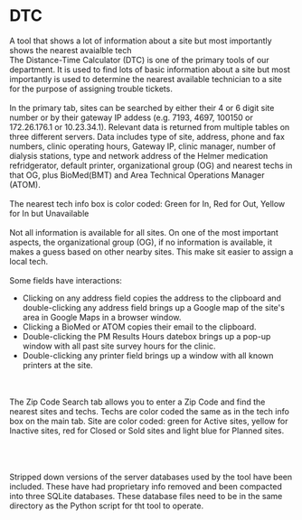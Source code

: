 # DTC
A tool that shows a lot of information about a site but most importantly shows the nearest avaialble tech
<br>
The Distance-Time Calculator (DTC) is one of the primary tools of our department. It is used to find lots of basic information about a site but most importantly is used to determine the nearest available technician to a site for the purpose of assigning trouble tickets.
<br><br>
In the primary tab, sites can be searched by either their 4 or 6 digit site number or by their gateway IP addess (e.g. 7193, 4697, 100150 or 172.26.176.1 or 10.23.34.1). Relevant data is returned from multiple tables on three different servers. Data includes type of site, address, phone and fax numbers, clinic operating hours, Gateway IP, clinic manager, number of dialysis stations, type and network address of the Helmer medication refridgerator, default printer, organizational group (OG) and nearest techs in that OG, plus BioMed(BMT) and Area Technical Operations Manager (ATOM).
<br><br>
The nearest tech info box is color coded: Green for In, Red for Out, Yellow for In but Unavailable
<br><br>
Not all information is available for all sites. On one of the most important aspects, the organizational group (OG), if no information is available, it makes a guess based on other nearby sites. This make sit easier to assign a local tech.
<br><br>
Some fields have interactions:
<ul>
  <li>Clicking on any address field copies the address to the clipboard and double-clicking any address field brings up a Google map of the site's area in Google Maps in a browser window.</li>
  <li>Clicking a BioMed or ATOM copies their email to the clipboard.</li>
  <li>Double-clicking the PM Results Hours datebox brings up a pop-up window with all past site survey hours for the clinic.</li>
  <li>Double-clicking any printer field brings up a window with all known printers at the site.</li>
</ul>
<br><br>
The Zip Code Search tab allows you to enter a Zip Code and find the nearest sites and techs. Techs are color coded the same as in the tech info box on the main tab. Site are color coded: green for Active sites, yellow for Inactive sites, red for Closed or Sold sites and light blue for Planned sites.

<br><br><br>
Stripped down versions of the server databases used by the tool have been included. These have had proprietary info removed and been compacted into three SQLite databases. These database files need to be in the same directory as the Python script for tht tool to operate.


